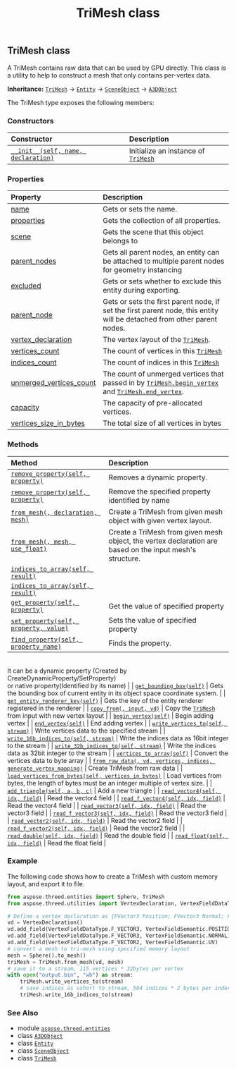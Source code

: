 ﻿---
title: TriMesh class
second_title: Aspose.3D for Python via .NET API References
description: 
type: docs
weight: 410
url: /python-net/aspose.threed.entities/trimesh/
is_root: false
---

## TriMesh class

A TriMesh contains raw data that can be used by GPU directly.
This class is a utility to help to construct a mesh that only contains per-vertex data.



**Inheritance:** [`TriMesh`](/3d/python-net/aspose.threed.entities/trimesh) → 
[`Entity`](/3d/python-net/aspose.threed/entity) → 
[`SceneObject`](/3d/python-net/aspose.threed/sceneobject) → 
[`A3DObject`](/3d/python-net/aspose.threed/a3dobject)



The TriMesh type exposes the following members:

### Constructors
| Constructor | Description |
| :- | :- |
| [`__init__(self, name, declaration)`](/3d/python-net/aspose.threed.entities/trimesh/__init__/#system.string-aspose.threed.utilities.vertexdeclaration) | Initialize an instance of [`TriMesh`](/3d/python-net/aspose.threed.entities/trimesh) |


### Properties
| Property | Description |
| :- | :- |
| [name](/3d/python-net/aspose.threed.entities/trimesh/name) | Gets or sets the name. |
| [properties](/3d/python-net/aspose.threed.entities/trimesh/properties) | Gets the collection of all properties. |
| [scene](/3d/python-net/aspose.threed.entities/trimesh/scene) | Gets the scene that this object belongs to |
| [parent_nodes](/3d/python-net/aspose.threed.entities/trimesh/parent_nodes) | Gets all parent nodes, an entity can be attached to multiple parent nodes for geometry instancing |
| [excluded](/3d/python-net/aspose.threed.entities/trimesh/excluded) | Gets or sets whether to exclude this entity during exporting. |
| [parent_node](/3d/python-net/aspose.threed.entities/trimesh/parent_node) | Gets or sets the first parent node, if set the first parent node, this entity will be detached from other parent nodes. |
| [vertex_declaration](/3d/python-net/aspose.threed.entities/trimesh/vertex_declaration) | The vertex layout of the [`TriMesh`](/3d/python-net/aspose.threed.entities/trimesh). |
| [vertices_count](/3d/python-net/aspose.threed.entities/trimesh/vertices_count) | The count of vertices in this [`TriMesh`](/3d/python-net/aspose.threed.entities/trimesh) |
| [indices_count](/3d/python-net/aspose.threed.entities/trimesh/indices_count) | The count of indices in this [`TriMesh`](/3d/python-net/aspose.threed.entities/trimesh) |
| [unmerged_vertices_count](/3d/python-net/aspose.threed.entities/trimesh/unmerged_vertices_count) | The count of unmerged vertices that passed in by [`TriMesh.begin_vertex`](/3d/python-net/aspose.threed.entities/trimesh/begin_vertex) and [`TriMesh.end_vertex`](/3d/python-net/aspose.threed.entities/trimesh/end_vertex). |
| [capacity](/3d/python-net/aspose.threed.entities/trimesh/capacity) | The capacity of pre-allocated vertices. |
| [vertices_size_in_bytes](/3d/python-net/aspose.threed.entities/trimesh/vertices_size_in_bytes) | The total size of all vertices in bytes |


### Methods
| Method | Description |
| :- | :- |
| [`remove_property(self, property)`](/3d/python-net/aspose.threed.entities/trimesh/remove_property/#aspose.threed.property) | Removes a dynamic property. |
| [`remove_property(self, property)`](/3d/python-net/aspose.threed.entities/trimesh/remove_property/#system.string) | Remove the specified property identified by name |
| [`from_mesh(, declaration, mesh)`](/3d/python-net/aspose.threed.entities/trimesh/from_mesh/#aspose.threed.utilities.vertexdeclaration-aspose.threed.entities.mesh) | Create a TriMesh from given mesh object with given vertex layout. |
| [`from_mesh(, mesh, use_float)`](/3d/python-net/aspose.threed.entities/trimesh/from_mesh/#aspose.threed.entities.mesh-bool) | Create a TriMesh from given mesh object, the vertex declaration are based on the input mesh's structure. |
| [`indices_to_array(self, result)`](/3d/python-net/aspose.threed.entities/trimesh/indices_to_array/#any) |  |
| [`indices_to_array(self, result)`](/3d/python-net/aspose.threed.entities/trimesh/indices_to_array/#any) |  |
| [`get_property(self, property)`](/3d/python-net/aspose.threed.entities/trimesh/get_property/#system.string) | Get the value of specified property |
| [`set_property(self, property, value)`](/3d/python-net/aspose.threed.entities/trimesh/set_property/#system.string-system.object) | Sets the value of specified property |
| [`find_property(self, property_name)`](/3d/python-net/aspose.threed.entities/trimesh/find_property/#system.string) | Finds the property.<br/>It can be a dynamic property (Created by CreateDynamicProperty/SetProperty) <br/>or native property(Identified by its name) |
| [`get_bounding_box(self)`](/3d/python-net/aspose.threed.entities/trimesh/get_bounding_box/#) | Gets the bounding box of current entity in its object space coordinate system. |
| [`get_entity_renderer_key(self)`](/3d/python-net/aspose.threed.entities/trimesh/get_entity_renderer_key/#) | Gets the key of the entity renderer registered in the renderer |
| [`copy_from(, input, vd)`](/3d/python-net/aspose.threed.entities/trimesh/copy_from/#aspose.threed.entities.trimesh-aspose.threed.utilities.vertexdeclaration) | Copy the [`TriMesh`](/3d/python-net/aspose.threed.entities/trimesh) from input with new vertex layout |
| [`begin_vertex(self)`](/3d/python-net/aspose.threed.entities/trimesh/begin_vertex/#) | Begin adding vertex |
| [`end_vertex(self)`](/3d/python-net/aspose.threed.entities/trimesh/end_vertex/#) | End adding vertex |
| [`write_vertices_to(self, stream)`](/3d/python-net/aspose.threed.entities/trimesh/write_vertices_to/#io.rawiobase) | Write vertices data to the specified stream |
| [`write_16b_indices_to(self, stream)`](/3d/python-net/aspose.threed.entities/trimesh/write_16b_indices_to/#io.rawiobase) | Write the indices data as 16bit integer to the stream |
| [`write_32b_indices_to(self, stream)`](/3d/python-net/aspose.threed.entities/trimesh/write_32b_indices_to/#io.rawiobase) | Write the indices data as 32bit integer to the stream |
| [`vertices_to_array(self)`](/3d/python-net/aspose.threed.entities/trimesh/vertices_to_array/#) | Convert the vertices data to byte array |
| [`from_raw_data(, vd, vertices, indices, generate_vertex_mapping)`](/3d/python-net/aspose.threed.entities/trimesh/from_raw_data/#aspose.threed.utilities.vertexdeclaration-bytes-list-bool) | Create TriMesh from raw data |
| [`load_vertices_from_bytes(self, vertices_in_bytes)`](/3d/python-net/aspose.threed.entities/trimesh/load_vertices_from_bytes/#bytes) | Load vertices from bytes, the length of bytes must be an integer multiple of vertex size. |
| [`add_triangle(self, a, b, c)`](/3d/python-net/aspose.threed.entities/trimesh/add_triangle/#int-int-int) | Add a new triangle |
| [`read_vector4(self, idx, field)`](/3d/python-net/aspose.threed.entities/trimesh/read_vector4/#int-aspose.threed.utilities.vertexfield) | Read the vector4 field |
| [`read_f_vector4(self, idx, field)`](/3d/python-net/aspose.threed.entities/trimesh/read_f_vector4/#int-aspose.threed.utilities.vertexfield) | Read the vector4 field |
| [`read_vector3(self, idx, field)`](/3d/python-net/aspose.threed.entities/trimesh/read_vector3/#int-aspose.threed.utilities.vertexfield) | Read the vector3 field |
| [`read_f_vector3(self, idx, field)`](/3d/python-net/aspose.threed.entities/trimesh/read_f_vector3/#int-aspose.threed.utilities.vertexfield) | Read the vector3 field |
| [`read_vector2(self, idx, field)`](/3d/python-net/aspose.threed.entities/trimesh/read_vector2/#int-aspose.threed.utilities.vertexfield) | Read the vector2 field |
| [`read_f_vector2(self, idx, field)`](/3d/python-net/aspose.threed.entities/trimesh/read_f_vector2/#int-aspose.threed.utilities.vertexfield) | Read the vector2 field |
| [`read_double(self, idx, field)`](/3d/python-net/aspose.threed.entities/trimesh/read_double/#int-aspose.threed.utilities.vertexfield) | Read the double field |
| [`read_float(self, idx, field)`](/3d/python-net/aspose.threed.entities/trimesh/read_float/#int-aspose.threed.utilities.vertexfield) | Read the float field |



### Example 


The following code shows how to create a TriMesh with custom memory layout, and export it to file.

```python
from aspose.threed.entities import Sphere, TriMesh
from aspose.threed.utilities import VertexDeclaration, VertexFieldDataType, VertexFieldSemantic

# Define a vertex declaration as {FVector3 Position; FVector3 Normal; FVector2 UV}
vd = VertexDeclaration()
vd.add_field(VertexFieldDataType.F_VECTOR3, VertexFieldSemantic.POSITION)
vd.add_field(VertexFieldDataType.F_VECTOR3, VertexFieldSemantic.NORMAL)
vd.add_field(VertexFieldDataType.F_VECTOR2, VertexFieldSemantic.UV)
# convert a mesh to tri-mesh using specified memory layout
mesh = Sphere().to_mesh()
triMesh = TriMesh.from_mesh(vd, mesh)
# save it to a stream, 115 vertices * 32bytes per vertex
with open("output.bin", "wb") as stream:
    triMesh.write_vertices_to(stream)
    # save indices as ushort to stream, 504 indices * 2 bytes per index
    triMesh.write_16b_indices_to(stream)

```

### See Also
* module [`aspose.threed.entities`](..)
* class [`A3DObject`](/3d/python-net/aspose.threed/a3dobject)
* class [`Entity`](/3d/python-net/aspose.threed/entity)
* class [`SceneObject`](/3d/python-net/aspose.threed/sceneobject)
* class [`TriMesh`](/3d/python-net/aspose.threed.entities/trimesh)
